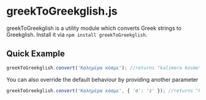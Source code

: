 # greekToGreekglish.js

greekToGreekglish is a utility module which converts Greek strings to Greekglish.
Install it via `npm install greekToGreekglish`.


## Quick Example

```javascript
greekToGreekglish.convert('Καλημέρα κόσμε'); //returns "kalimera kosme"
```

You can also override the default behaviour by providing another parameter 

```javascript
greekToGreekglish.convert('Καλημέρα κόσμε', { 'σ': 'z' }); //returns "kalimera kozme"
```